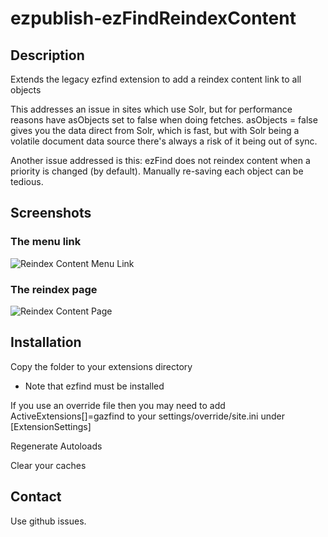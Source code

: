 # ezpublish-ezFindReindexContent

## Description

Extends the legacy ezfind extension to add a reindex content link to all objects

This addresses an issue in sites which use Solr, but for performance reasons have asObjects set to false when doing fetches. asObjects = false gives you the data direct from Solr, which is fast, but with Solr being a volatile document data source there's always a risk of it being out of sync.

Another issue addressed is this: ezFind does not reindex content when a priority is changed (by default). Manually re-saving each object can be tedious.

## Screenshots
### The menu link
![Reindex Content Menu Link](https://cloud.githubusercontent.com/assets/389843/7044453/8147c6a2-ddeb-11e4-91d6-16127a8e3bbc.png)
### The reindex page
![Reindex Content Page](https://cloud.githubusercontent.com/assets/389843/7044454/814ae74c-ddeb-11e4-891b-fe051be41919.png)

## Installation
Copy the folder to your extensions directory
- Note that ezfind must be installed

If you use an override file then you may need to add ActiveExtensions[]=gazfind to your settings/override/site.ini under [ExtensionSettings]

Regenerate Autoloads

Clear your caches

## Contact
Use github issues.
